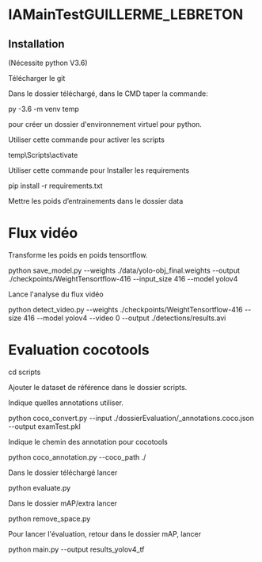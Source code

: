 # IAMainTestGUILLERME_LEBRETON

## Installation
(Nécessite python V3.6)

Télécharger le git

Dans le dossier téléchargé, dans le CMD taper la commande: 

py -3.6 -m venv temp

pour créer un dossier d'environnement virtuel pour python.

Utiliser cette commande pour activer les scripts

temp\Scripts\activate

Utiliser cette commande pour Installer les requirements

pip install -r requirements.txt

Mettre les poids d’entrainements dans le dossier data

# Flux vidéo
Transforme les poids en poids tensortflow.

python save_model.py --weights ./data/yolo-obj_final.weights --output ./checkpoints/WeightTensortflow-416 --input_size 416 --model yolov4

Lance l'analyse du flux vidéo 

python detect_video.py --weights ./checkpoints/WeightTensortflow-416 --size 416 --model yolov4 --video 0 --output ./detections/results.avi

# Evaluation cocotools

cd scripts

Ajouter le dataset de référence dans le dossier scripts.

Indique quelles annotations utiliser.

python coco_convert.py --input ./dossierEvaluation/_annotations.coco.json --output examTest.pkl

Indique le chemin des annotation pour cocotools

python coco_annotation.py --coco_path ./

Dans le dossier téléchargé lancer 

python evaluate.py

Dans le dossier mAP/extra lancer

python remove_space.py

Pour lancer l'évaluation, retour dans le dossier mAP, lancer

python main.py --output results_yolov4_tf
